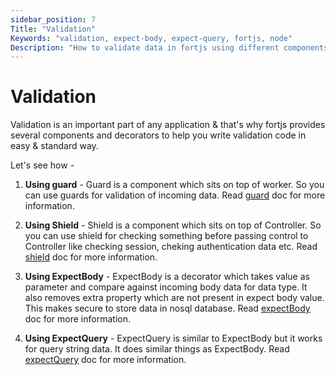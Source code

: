 ```yaml
---
sidebar_position: 7
Title: "Validation"
Keywords: "validation, expect-body, expect-query, fortjs, node"
Description: "How to validate data in fortjs using different components & decorators."
---
```


# Validation

Validation is an important part of any application & that's why fortjs provides several components and decorators to help you write validation code in easy & standard way.

Let's see how - 

1. **Using guard** - Guard is a component which sits on top of worker. So you can use guards for validation of incoming data. Read [guard](/docs/components/guard) doc for more information.

2. **Using Shield** - Shield is a component which sits on top of Controller. So you can use shield for checking something before passing control to Controller like checking session, cheking authentication data etc. Read [shield](/docs/components/shield) doc for more information.

3. **Using ExpectBody** - ExpectBody is a decorator which takes value as parameter and compare against incoming body data for data type. It also removes extra property which are not present in expect body value. This makes secure to store data in nosql database. Read [expectBody](/docs/decorators/expect-body) doc for more information.

4. **Using ExpectQuery** - ExpectQuery is similar to ExpectBody but it works for query string data. It does similar things as ExpectBody. Read [expectQuery](/docs/decorators/expect-query) doc for more information.

